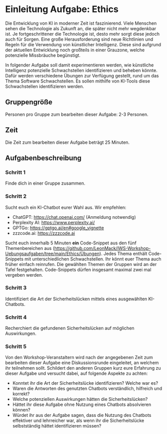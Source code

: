 # Einleitung Aufgabe: Ethics

Die Entwicklung von KI in moderner Zeit ist faszinierend. Viele Menschen sehen die Technologie als Zukunft an, die später nicht mehr wegdenkbar ist. Je fortgeschrittener die Technologie ist, desto mehr sorgt diese jedoch auch für Sorgen. Eine große Herausforderung sind neue Richtlinien und Regeln für die Verwendung von künstlicher Intelligenz. Diese sind aufgrund der aktuellen Entwicklung noch großteils in einer Grauzone, welche potenzielle Missbräuche begünstigt. 

In folgender Aufgabe soll damit experimentieren werden, wie künstliche Intelligenz potenzielle Schwachstellen identifizieren und beheben könnte. Dafür werden verschiedene Übungen zur Verfügung gestellt, rund um das Thema Software Schwachstellen.  Es sollen mithilfe von KI-Tools diese Schwachstellen identifizieren werden.

## Gruppengröße

Personen pro Gruppe zum bearbeiten dieser Aufgabe: 2-3 Personen.

## Zeit

Die Zeit zum bearbeiten dieser Aufgabe beträgt 25 Minuten.

## Aufgabenbeschreibung

### Schritt 1

Finde dich in einer Gruppe zusammen.

### Schritt 2

Sucht euch ein KI-Chatbot eurer Wahl aus. Wir empfehlen:
* ChatGPT: https://chat.openai.com/ (Anmeldung notwendig)
* Perplexity AI: https://www.perplexity.ai/
* GPTGo: https://gptgo.ai/en#google_vignette
* zzzcode.ai: https://zzzcode.ai

Sucht euch innerhalb 5 Minuten **ein** Code-Snippet aus den fünf Themenbereichen aus (https://github.com/LeonMack/IWS-Workshop-Uebungsaufgaben/tree/main/Ethics/Übungen).  Jedes Thema enthält Code-Snippets mit unterschiedlichen Schwachstellen. Ihr könnt euer Thema auch früher einfach reinrufen. Die gewählten Themen der Gruppen wird an der Tafel festgehalten. Code-Snippets dürfen insgesamt maximal zwei mal vergeben werden.

### Schritt 3

Identifiziert die Art der Sicherheitslücken mittels eines ausgewählten KI-Chatbots. 

### Schritt 4

Recherchiert die gefundenen Sicherheitslücken auf möglichen Auswirkungen. 

### Schritt 5

Von den Workshop-Veranstaltern wird nach der angegebenen Zeit zum bearbeiten dieser Aufgabe eine Diskussionsrunde eingeleitet, an welchem ihr teilnehmen sollt. Schildert den anderen Gruppen kurz eure Erfahrung zu dieser Aufgabe und versucht dabei, auf folgende Aspekte zu achten:

* Konntet ihr die Art der Sicherheitslücke identifizieren? Welche war es? 
* Waren die Antworten des genutzten Chatbots verständlich, hilfreich und korrekt?
* Welche potenziellen Auswirkungen hätten die Sicherheitslücken?
* Hättet ihr diese Aufgabe ohne Nutzung eines Chatbots absolvieren können?
* Würdet ihr aus der Aufgabe sagen, dass die Nutzung des Chatbots effektiver und lehrreicher war, als wenn ihr die Sicherheitslücke selbstständig hättet identifizieren müssen?






